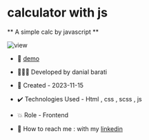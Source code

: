 # calculator with js

** A simple calc by javascript **

![view](https://github.com/danial-barati/calculator/assets/104683176/4f178811-9231-4984-b1c7-4cb32ec82a34)

- 🔗 [demo](https://danial-barati.github.io/portfolio-main/)

- 👩🏻‍💻 Developed by danial barati

- 📆 Created - 2023-11-15

- ✔️ Technologies Used - Html , css , scss , js

- 💥 Role - Frontend

- 📲 How to reach me : with my [linkedin](https://www.linkedin.com/in/danial-barati-0a9804291/)
